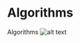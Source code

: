 # Algorithms
Algorithms
![alt text](http://https://miro.medium.com/max/875/1*-2GJDnpQa69gti__c2UM6Q.png)
